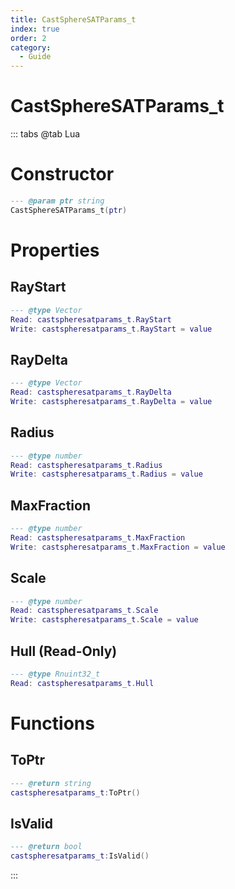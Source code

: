 ```yaml
---
title: CastSphereSATParams_t
index: true
order: 2
category:
  - Guide
---
```


# CastSphereSATParams_t

::: tabs
@tab Lua
# Constructor
```lua
--- @param ptr string
CastSphereSATParams_t(ptr)
```
# Properties
## RayStart 
```lua
--- @type Vector
Read: castspheresatparams_t.RayStart
Write: castspheresatparams_t.RayStart = value
```
## RayDelta 
```lua
--- @type Vector
Read: castspheresatparams_t.RayDelta
Write: castspheresatparams_t.RayDelta = value
```
## Radius 
```lua
--- @type number
Read: castspheresatparams_t.Radius
Write: castspheresatparams_t.Radius = value
```
## MaxFraction 
```lua
--- @type number
Read: castspheresatparams_t.MaxFraction
Write: castspheresatparams_t.MaxFraction = value
```
## Scale 
```lua
--- @type number
Read: castspheresatparams_t.Scale
Write: castspheresatparams_t.Scale = value
```
## Hull (Read-Only)
```lua
--- @type Rnuint32_t
Read: castspheresatparams_t.Hull
```
# Functions
## ToPtr
```lua
--- @return string
castspheresatparams_t:ToPtr()
```
## IsValid
```lua
--- @return bool
castspheresatparams_t:IsValid()
```

:::